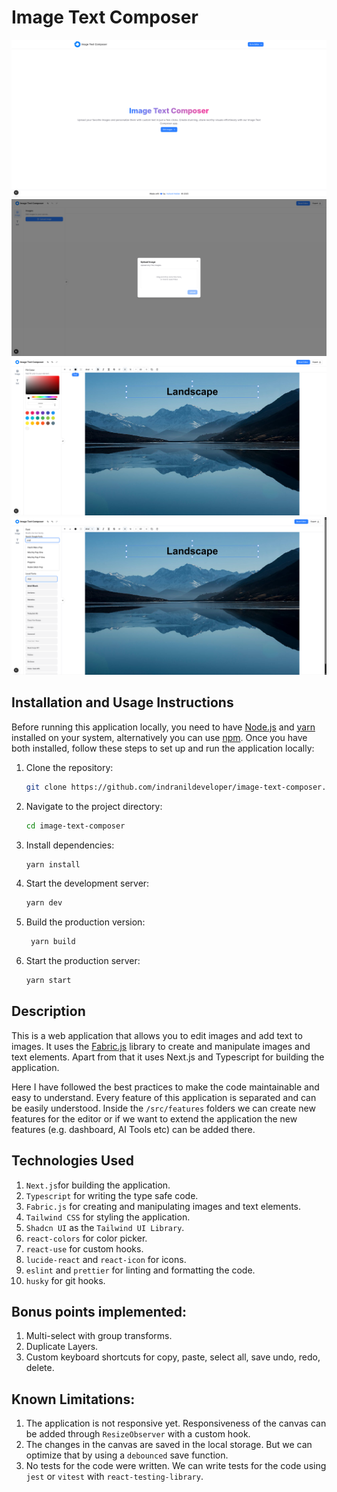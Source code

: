 # Image Text Composer

![Screenshot One](./screenshots/screenshot-one.png)
![Screenshot One](./screenshots/screenshot-two.png)
![Screenshot One](./screenshots/screenshot-three.png)
![Screenshot One](./screenshots/screenshot-four.png)

## Installation and Usage Instructions

Before running this application locally, you need to have [Node.js](https://nodejs.org/) and [yarn](https://yarnpkg.com/) installed on your system, alternatively you can use [npm](https://www.npmjs.com/). Once you have both installed, follow these steps to set up and run the application locally:

1. Clone the repository:

   ```bash
   git clone https://github.com/indranildeveloper/image-text-composer.git
   ```

2. Navigate to the project directory:

   ```bash
   cd image-text-composer
   ```

3. Install dependencies:

   ```bash
   yarn install
   ```

4. Start the development server:

   ```bash
   yarn dev
   ```

5. Build the production version:

   ```bash
    yarn build
   ```

6. Start the production server:

   ```bash
   yarn start
   ```

## Description

This is a web application that allows you to edit images and add text to images. It uses the [Fabric.js](https://fabricjs.com/) library to create and manipulate images and text elements. Apart from that it uses Next.js and Typescript for building the application.

Here I have followed the best practices to make the code maintainable and easy to understand. Every feature of this application is separated and can be easily understood. Inside the `/src/features` folders we can create new features for the editor or if we want to extend the application the new features (e.g. dashboard, AI Tools etc) can be added there.

## Technologies Used

1. `Next.js`for building the application.
2. `Typescript` for writing the type safe code.
3. `Fabric.js` for creating and manipulating images and text elements.
4. `Tailwind CSS` for styling the application.
5. `Shadcn UI` as the `Tailwind UI Library`.
6. `react-colors` for color picker.
7. `react-use` for custom hooks.
8. `lucide-react` and `react-icon` for icons.
9. `eslint` and `prettier` for linting and formatting the code.
10. `husky` for git hooks.

## Bonus points implemented:

1. Multi-select with group transforms.
2. Duplicate Layers.
3. Custom keyboard shortcuts for copy, paste, select all, save undo, redo, delete.

## Known Limitations:

1. The application is not responsive yet. Responsiveness of the canvas can be added through `ResizeObserver` with a custom hook.
2. The changes in the canvas are saved in the local storage. But we can optimize that by using a `debounced` save function.
3. No tests for the code were written. We can write tests for the code using `jest` or `vitest` with `react-testing-library`.
